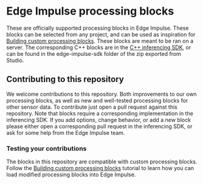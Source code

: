 # Edge Impulse processing blocks

These are officially supported processing blocks in Edge Impulse. These blocks can be selected from any project, and can be used as inspiration for [Building custom processing blocks](https://docs.edgeimpulse.com/docs/custom-blocks). These blocks are meant to be ran on a server. The corresponding C++ blocks are in the [C++ inferencing SDK](https://github.com/edgeimpulse/inferencing-sdk-cpp), or can be found in the edge-impulse-sdk folder of the zip exported from Studio.

## Contributing to this repository

We welcome contributions to this repository. Both improvements to our own processing blocks, as well as new and well-tested processing blocks for other sensor data. To contribute just open a pull request against this repository. Note that blocks require a corresponding implementation in the inferencing SDK. If you add options, change behavior, or add a new block please either open a corresponding pull request in the inferencing SDK, or ask for some help from the Edge Impulse team.

### Testing your contributions

The blocks in this repository are compatible with custom processing blocks. Follow the [Building custom processing blocks](https://docs.edgeimpulse.com/docs/custom-blocks) tutorial to learn how you can load modified processing blocks into Edge Impulse.
